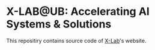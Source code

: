 # X-LAB@UB: Accelerating AI Systems & Solutions
This repositiry contains source code of [X-Lab](https://www.xlab-ub.com/)'s website.
